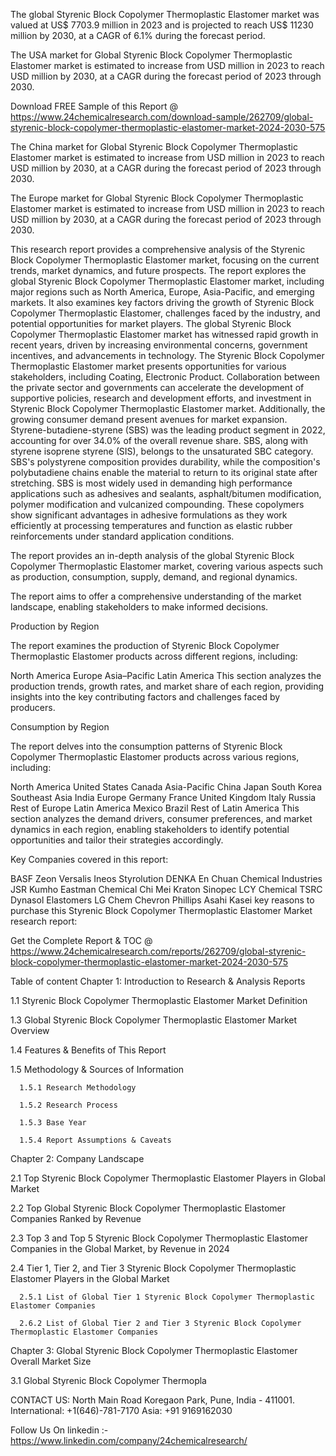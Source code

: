 The global Styrenic Block Copolymer Thermoplastic Elastomer market was valued at US$ 7703.9 million in 2023 and is projected to reach US$ 11230 million by 2030, at a CAGR of 6.1% during the forecast period. 

The USA market for Global Styrenic Block Copolymer Thermoplastic Elastomer  market is estimated to increase from USD million in 2023 to reach USD million by 2030, at a CAGR during the forecast period of 2023 through 2030.

Download FREE Sample of this Report @ https://www.24chemicalresearch.com/download-sample/262709/global-styrenic-block-copolymer-thermoplastic-elastomer-market-2024-2030-575

The China market for Global Styrenic Block Copolymer Thermoplastic Elastomer  market is estimated to increase from USD million in 2023 to reach USD million by 2030, at a CAGR during the forecast period of 2023 through 2030.

The Europe market for Global Styrenic Block Copolymer Thermoplastic Elastomer  market is estimated to increase from USD million in 2023 to reach USD million by 2030, at a CAGR during the forecast period of 2023 through 2030.

This research report provides a comprehensive analysis of the Styrenic Block Copolymer Thermoplastic Elastomer market, focusing on the current trends, market dynamics, and future prospects. The report explores the global Styrenic Block Copolymer Thermoplastic Elastomer market, including major regions such as North America, Europe, Asia-Pacific, and emerging markets. It also examines key factors driving the growth of Styrenic Block Copolymer Thermoplastic Elastomer, challenges faced by the industry, and potential opportunities for market players. The global Styrenic Block Copolymer Thermoplastic Elastomer market has witnessed rapid growth in recent years, driven by increasing environmental concerns, government incentives, and advancements in technology. The Styrenic Block Copolymer Thermoplastic Elastomer market presents opportunities for various stakeholders, including Coating, Electronic Product. Collaboration between the private sector and governments can accelerate the development of supportive policies, research and development efforts, and investment in Styrenic Block Copolymer Thermoplastic Elastomer market. Additionally, the growing consumer demand present avenues for market expansion. Styrene-butadiene-styrene (SBS) was the leading product segment in 2022, accounting for over 34.0% of the overall revenue share. SBS, along with styrene isoprene styrene (SIS), belongs to the unsaturated SBC category. SBS's polystyrene composition provides durability, while the composition's polybutadiene chains enable the material to return to its original state after stretching. SBS is most widely used in demanding high performance applications such as adhesives and sealants, asphalt/bitumen modification, polymer modification and vulcanized compounding. These copolymers show significant advantages in adhesive formulations as they work efficiently at processing temperatures and function as elastic rubber reinforcements under standard application conditions.

The report provides an in-depth analysis of the global Styrenic Block Copolymer Thermoplastic Elastomer market, covering various aspects such as production, consumption, supply, demand, and regional dynamics.

The report aims to offer a comprehensive understanding of the market landscape, enabling stakeholders to make informed decisions.

Production by Region

The report examines the production of Styrenic Block Copolymer Thermoplastic Elastomer products across different regions, including:

North America
Europe
Asia–Pacific
Latin America
This section analyzes the production trends, growth rates, and market share of each region, providing insights into the key contributing factors and challenges faced by producers.

Consumption by Region

The report delves into the consumption patterns of Styrenic Block Copolymer Thermoplastic Elastomer products across various regions, including:

North America
United States
Canada
Asia-Pacific
China
Japan
South Korea
Southeast Asia
India
Europe
Germany
France
United Kingdom
Italy
Russia
Rest of Europe
Latin America
Mexico
Brazil
Rest of Latin America
This section analyzes the demand drivers, consumer preferences, and market dynamics in each region, enabling stakeholders to identify potential opportunities and tailor their strategies accordingly.

Key Companies covered in this report:

BASF
Zeon
Versalis
Ineos Styrolution
DENKA
En Chuan Chemical Industries
JSR
Kumho
Eastman Chemical
Chi Mei
Kraton
Sinopec
LCY Chemical
TSRC
Dynasol Elastomers
LG Chem
Chevron Phillips
Asahi Kasei
key reasons to purchase this Styrenic Block Copolymer Thermoplastic Elastomer Market research report:

Get the Complete Report & TOC @ https://www.24chemicalresearch.com/reports/262709/global-styrenic-block-copolymer-thermoplastic-elastomer-market-2024-2030-575

Table of content
Chapter 1: Introduction to Research & Analysis Reports


1.1 Styrenic Block Copolymer Thermoplastic Elastomer Market Definition

1.3 Global Styrenic Block Copolymer Thermoplastic Elastomer Market Overview

1.4 Features & Benefits of This Report

1.5 Methodology & Sources of Information

      1.5.1 Research Methodology

      1.5.2 Research Process

      1.5.3 Base Year

      1.5.4 Report Assumptions & Caveats


Chapter 2: Company Landscape


2.1 Top Styrenic Block Copolymer Thermoplastic Elastomer Players in Global Market

2.2 Top Global Styrenic Block Copolymer Thermoplastic Elastomer Companies Ranked by Revenue

2.3 Top 3 and Top 5 Styrenic Block Copolymer Thermoplastic Elastomer Companies in the Global Market, by Revenue in 2024

2.4 Tier 1, Tier 2, and Tier 3 Styrenic Block Copolymer Thermoplastic Elastomer Players in the Global Market

      2.5.1 List of Global Tier 1 Styrenic Block Copolymer Thermoplastic Elastomer Companies

      2.6.2 List of Global Tier 2 and Tier 3 Styrenic Block Copolymer Thermoplastic Elastomer Companies


Chapter 3: Global Styrenic Block Copolymer Thermoplastic Elastomer Overall Market Size


3.1 Global Styrenic Block Copolymer Thermopla

CONTACT US:
North Main Road Koregaon Park, Pune, India - 411001.
International: +1(646)-781-7170
Asia: +91 9169162030

Follow Us On linkedin :- https://www.linkedin.com/company/24chemicalresearch/
